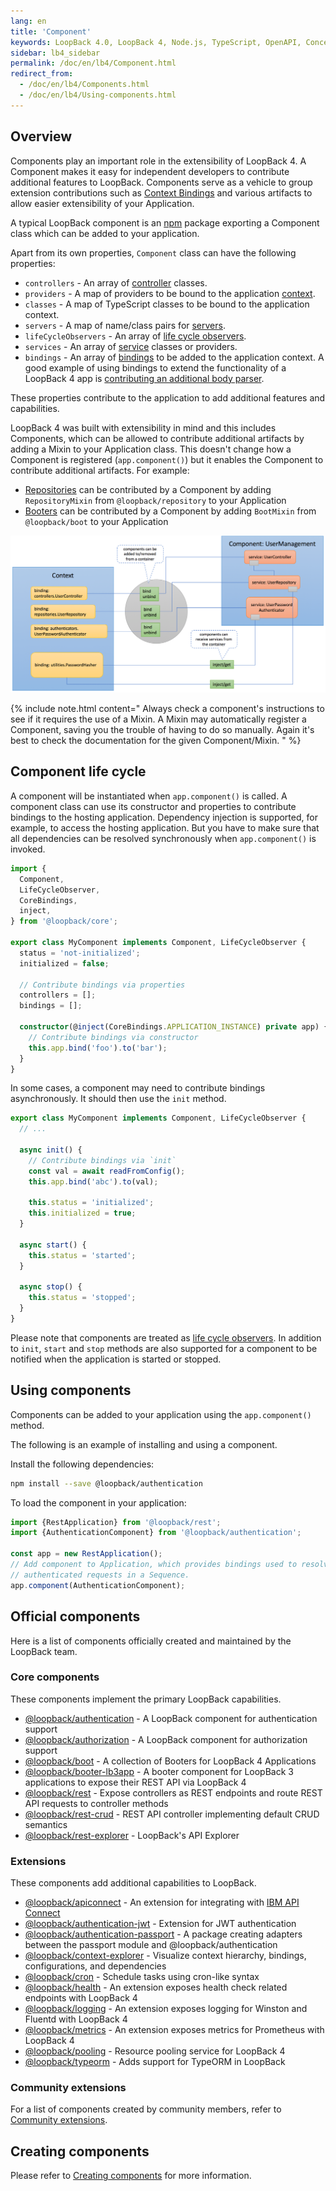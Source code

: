 ```yaml
---
lang: en
title: 'Component'
keywords: LoopBack 4.0, LoopBack 4, Node.js, TypeScript, OpenAPI, Concepts
sidebar: lb4_sidebar
permalink: /doc/en/lb4/Component.html
redirect_from:
  - /doc/en/lb4/Components.html
  - /doc/en/lb4/Using-components.html
---
```


## Overview

Components play an important role in the extensibility of LoopBack 4. A
Component makes it easy for independent developers to contribute additional
features to LoopBack. Components serve as a vehicle to group extension
contributions such as [Context Bindings](Context.md) and various artifacts to
allow easier extensibility of your Application.

A typical LoopBack component is an [npm](https://www.npmjs.com) package
exporting a Component class which can be added to your application.

Apart from its own properties, `Component` class can have the following
properties:

- `controllers` - An array of [controller](Controller.md) classes.
- `providers` - A map of providers to be bound to the application
  [context](Context.md).
- `classes` - A map of TypeScript classes to be bound to the application
  context.
- `servers` - A map of name/class pairs for [servers](Server.md).
- `lifeCycleObservers` - An array of [life cycle observers](Life-cycle.md).
- `services` - An array of [service](Service.md) classes or providers.
- `bindings` - An array of [bindings](Binding.md) to be added to the application
  context. A good example of using bindings to extend the functionality of a
  LoopBack 4 app is
  [contributing an additional body parser](Extending-request-body-parsing.html#contribute-a-body-parser-from-a-component).

These properties contribute to the application to add additional features and
capabilities.

LoopBack 4 was built with extensibility in mind and this includes Components,
which can be allowed to contribute additional artifacts by adding a Mixin to
your Application class. This doesn't change how a Component is registered
(`app.component()`) but it enables the Component to contribute additional
artifacts. For example:

- [Repositories](Repository.md) can be contributed by a Component by adding
  `RepositoryMixin` from `@loopback/repository` to your Application
- [Booters](Booting-an-Application.md#booters) can be contributed by a Component
  by adding `BootMixin` from `@loopback/boot` to your Application

![Components](imgs/loopback-component.png)

{% include note.html content="
Always check a component's instructions to see if it requires the use
of a Mixin. A Mixin may automatically register a Component, saving you the
trouble of having to do so manually. Again it's best to check the documentation
for the given Component/Mixin.
" %}

## Component life cycle

A component will be instantiated when `app.component()` is called. A component
class can use its constructor and properties to contribute bindings to the
hosting application. Dependency injection is supported, for example, to access
the hosting application. But you have to make sure that all dependencies can be
resolved synchronously when `app.component()` is invoked.

```ts
import {
  Component,
  LifeCycleObserver,
  CoreBindings,
  inject,
} from '@loopback/core';

export class MyComponent implements Component, LifeCycleObserver {
  status = 'not-initialized';
  initialized = false;

  // Contribute bindings via properties
  controllers = [];
  bindings = [];

  constructor(@inject(CoreBindings.APPLICATION_INSTANCE) private app) {
    // Contribute bindings via constructor
    this.app.bind('foo').to('bar');
  }
}
```

In some cases, a component may need to contribute bindings asynchronously. It
should then use the `init` method.

```ts
export class MyComponent implements Component, LifeCycleObserver {
  // ...

  async init() {
    // Contribute bindings via `init`
    const val = await readFromConfig();
    this.app.bind('abc').to(val);

    this.status = 'initialized';
    this.initialized = true;
  }

  async start() {
    this.status = 'started';
  }

  async stop() {
    this.status = 'stopped';
  }
}
```

Please note that components are treated as
[life cycle observers](Life-cycle.md). In addition to `init`, `start` and `stop`
methods are also supported for a component to be notified when the application
is started or stopped.

## Using components

Components can be added to your application using the `app.component()` method.

The following is an example of installing and using a component.

Install the following dependencies:

```sh
npm install --save @loopback/authentication
```

To load the component in your application:

```ts
import {RestApplication} from '@loopback/rest';
import {AuthenticationComponent} from '@loopback/authentication';

const app = new RestApplication();
// Add component to Application, which provides bindings used to resolve
// authenticated requests in a Sequence.
app.component(AuthenticationComponent);
```

## Official components

Here is a list of components officially created and maintained by the LoopBack
team.

### Core components

These components implement the primary LoopBack capabilities.

- [@loopback/authentication](https://github.com/loopbackio/loopback-next/tree/master/packages/authentication) -
  A LoopBack component for authentication support
- [@loopback/authorization](https://github.com/loopbackio/loopback-next/tree/master/packages/authorization) -
  A LoopBack component for authorization support
- [@loopback/boot](https://github.com/loopbackio/loopback-next/tree/master/packages/boot) -
  A collection of Booters for LoopBack 4 Applications
- [@loopback/booter-lb3app](https://github.com/loopbackio/loopback-next/tree/master/packages/booter-lb3app) -
  A booter component for LoopBack 3 applications to expose their REST API via
  LoopBack 4
- [@loopback/rest](https://github.com/loopbackio/loopback-next/tree/master/packages/rest) -
  Expose controllers as REST endpoints and route REST API requests to controller
  methods
- [@loopback/rest-crud](https://github.com/loopbackio/loopback-next/tree/master/packages/rest-crud) -
  REST API controller implementing default CRUD semantics
- [@loopback/rest-explorer](https://github.com/loopbackio/loopback-next/tree/master/packages/rest-explorer) -
  LoopBack's API Explorer

### Extensions

These components add additional capabilities to LoopBack.

- [@loopback/apiconnect](https://github.com/loopbackio/loopback-next/tree/master/extensions/apiconnect) -
  An extension for integrating with
  [IBM API Connect](https://www.ibm.com/cloud/api-connect)
- [@loopback/authentication-jwt](https://github.com/loopbackio/loopback-next/tree/master/extensions/authentication-jwt) -
  Extension for JWT authentication
- [@loopback/authentication-passport](https://github.com/loopbackio/loopback-next/tree/master/extensions/authentication-passport) -
  A package creating adapters between the passport module and
  @loopback/authentication
- [@loopback/context-explorer](https://github.com/loopbackio/loopback-next/tree/master/extensions/context-explorer) -
  Visualize context hierarchy, bindings, configurations, and dependencies
- [@loopback/cron](https://github.com/loopbackio/loopback-next/tree/master/extensions/cron) -
  Schedule tasks using cron-like syntax
- [@loopback/health](https://github.com/loopbackio/loopback-next/tree/master/extensions/health) -
  An extension exposes health check related endpoints with LoopBack 4
- [@loopback/logging](https://github.com/loopbackio/loopback-next/tree/master/extensions/logging) -
  An extension exposes logging for Winston and Fluentd with LoopBack 4
- [@loopback/metrics](https://github.com/loopbackio/loopback-next/tree/master/extensions/metrics) -
  An extension exposes metrics for Prometheus with LoopBack 4
- [@loopback/pooling](https://github.com/loopbackio/loopback-next/tree/master/extensions/pooling) -
  Resource pooling service for LoopBack 4
- [@loopback/typeorm](https://github.com/loopbackio/loopback-next/tree/master/extensions/typeorm) -
  Adds support for TypeORM in LoopBack

### Community extensions

For a list of components created by community members, refer to
[Community extensions](./Community-extensions.html).

## Creating components

Please refer to [Creating components](Creating-components.md) for more
information.
